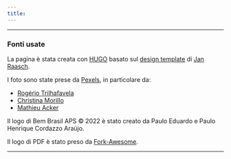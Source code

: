 ```yaml
---
title: 
---
```


---
### Fonti usate
La pagina è stata creata con [HUGO](https://gohugo.io/) basato sul [design template](https://themes.gohugo.io/themes/hugo-scroll/) di [Jan Raasch](https://www.janraasch.com/).

I foto sono state prese da [Pexels](https://www.pexels.com/), in particolare da:
* [Rogério Trilhafavela](https://www.pexels.com/@rogerio-trilhafavela-2703736)
* [Christina Morillo](https://www.pexels.com/@divinetechygirl)
* [Mathieu Acker](https://www.pexels.com/@mathieu-acker-1282499)

Il logo di Bem Brasil APS &copy; 2022 è stato creato da Paulo Eduardo e Paulo Henrique Cordazzo Araújo.

Il logo di PDF è stato preso da [Fork-Awesome](https://forkaweso.me/Fork-Awesome/icon/file-pdf-o).

---
